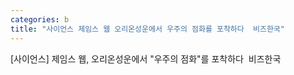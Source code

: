 ```yaml
---
categories: b
title: "사이언스 제임스 웹 오리온성운에서 우주의 점화를 포착하다  비즈한국"
---
```

[사이언스] 제임스 웹, 오리온성운에서 "우주의 점화"를 포착하다&nbsp;&nbsp;비즈한국